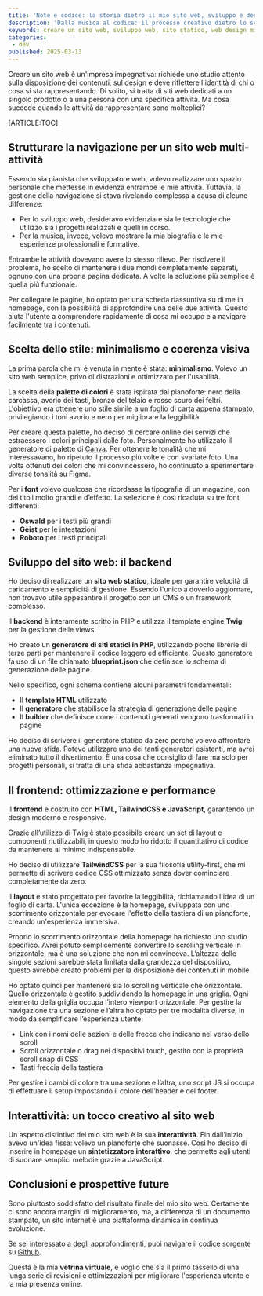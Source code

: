 ```yaml
---
title: 'Note e codice: la storia dietro il mio sito web, sviluppo e design'
description: 'Dalla musica al codice: il processo creativo dietro lo sviluppo del mio sito web. Scopri come ho unito PHP, TailwindCSS e JavaScript in un design minimalista e interattivo.'
keywords: creare un sito web, sviluppo web, sito statico, web design minimalista, PHP, TailwindCSS, JavaScript, UX, interattività, SEO
categories:
 - dev
published: 2025-03-13
---
```


Creare un sito web è un'impresa impegnativa: richiede uno studio attento sulla disposizione dei contenuti, sul design e deve riflettere l'identità di chi o cosa si sta rappresentando. Di solito, si tratta di siti web dedicati a un singolo prodotto o a una persona con una specifica attività. Ma cosa succede quando le attività da rappresentare sono molteplici?

[ARTICLE:TOC]

## Strutturare la navigazione per un sito web multi-attività

Essendo sia pianista che sviluppatore web, volevo realizzare uno spazio personale che mettesse in evidenza entrambe le mie attività. Tuttavia, la gestione della navigazione si stava rivelando complessa a causa di alcune differenze:

- Per lo sviluppo web, desideravo evidenziare sia le tecnologie che utilizzo sia i progetti realizzati e quelli in corso.
- Per la musica, invece, volevo mostrare la mia biografia e le mie esperienze professionali e formative.

Entrambe le attività dovevano avere lo stesso rilievo. Per risolvere il problema, ho scelto di mantenere i due mondi completamente separati, ognuno con una propria pagina dedicata. A volte la soluzione più semplice è quella più funzionale.

Per collegare le pagine, ho optato per una scheda riassuntiva su di me in homepage, con la possibilità di approfondire una delle due attività. Questo aiuta l'utente a comprendere rapidamente di cosa mi occupo e a navigare facilmente tra i contenuti.

## Scelta dello stile: minimalismo e coerenza visiva

La prima parola che mi è venuta in mente è stata: **minimalismo**. Volevo un sito web semplice, privo di distrazioni e ottimizzato per l'usabilità.

La scelta della **palette di colori** è stata ispirata dal pianoforte: nero della carcassa, avorio dei tasti, bronzo del telaio e rosso scuro dei feltri. L'obiettivo era ottenere uno stile simile a un foglio di carta appena stampato, privilegiando i toni avorio e nero per migliorare la leggibilità.

Per creare questa palette, ho deciso di cercare online dei servizi che estraessero i colori principali dalle foto. Personalmente ho utilizzato il generatore di palette di <a href="https://www.canva.com/colors/color-palette-generator/" target="_blank">Canva</a>. Per ottenere le tonalità che mi interessavano, ho ripetuto il processo più volte e con svariate foto. Una volta ottenuti dei colori che mi convincessero, ho continuato a sperimentare diverse tonalità su Figma.

Per i **font** volevo qualcosa che ricordasse la tipografia di un magazine, con dei titoli molto grandi e d’effetto. La selezione è così ricaduta su tre font differenti:

- **Oswald** per i testi più grandi
- **Geist** per le intestazioni
- **Roboto** per i testi principali

## Sviluppo del sito web: il backend

Ho deciso di realizzare un **sito web statico**, ideale per garantire velocità di caricamento e semplicità di gestione. Essendo l'unico a doverlo aggiornare, non trovavo utile appesantire il progetto con un CMS o un framework complesso.

Il **backend** è interamente scritto in PHP e utilizza il template engine **Twig** per la gestione delle views.

Ho creato un **generatore di siti statici in PHP**, utilizzando poche librerie di terze parti per mantenere il codice leggero ed efficiente. Questo generatore fa uso di un file chiamato **blueprint.json** che definisce lo schema di generazione delle pagine.

Nello specifico, ogni schema contiene alcuni parametri fondamentali:

- Il **template HTML** utilizzato
- Il **generatore** che stabilisce la strategia di generazione delle pagine
- Il **builder** che definisce come i contenuti generati vengono trasformati in pagine

Ho deciso di scrivere il generatore statico da zero perché volevo affrontare una nuova sfida. Potevo utilizzare uno dei tanti generatori esistenti, ma avrei eliminato tutto il divertimento. È una cosa che consiglio di fare ma solo per progetti personali, si tratta di una sfida abbastanza impegnativa.

## Il frontend: ottimizzazione e performance

Il **frontend** è costruito con **HTML, TailwindCSS e JavaScript**, garantendo un design moderno e responsive.

Grazie all’utilizzo di Twig è stato possibile creare un set di layout e componenti riutilizzabili, in questo modo ho ridotto il quantitativo di codice da mantenere al minimo indispensabile.

Ho deciso di utilizzare **TailwindCSS** per la sua filosofia utility-first, che mi permette di scrivere codice CSS ottimizzato senza dover cominciare completamente da zero.

Il **layout** è stato progettato per favorire la leggibilità, richiamando l'idea di un foglio di carta. L'unica eccezione è la homepage, sviluppata con uno scorrimento orizzontale per evocare l'effetto della tastiera di un pianoforte, creando un'esperienza immersiva.

Proprio lo scorrimento orizzontale della homepage ha richiesto uno studio specifico. Avrei potuto semplicemente convertire lo scrolling verticale in orizzontale, ma è una soluzione che non mi convinceva. L’altezza delle singole sezioni sarebbe stata limitata dalla grandezza del dispositivo, questo avrebbe creato problemi per la disposizione dei contenuti in mobile.

Ho optato quindi per mantenere sia lo scrolling verticale che orizzontale. Quello orizzontale è gestito suddividendo la homepage in una griglia. Ogni elemento della griglia occupa l’intero viewport orizzontale. Per gestire la navigazione tra una sezione e l’altra ho optato per tre modalità diverse, in modo da semplificare l’esperienza utente:

- Link con i nomi delle sezioni e delle frecce che indicano nel verso dello scroll
- Scroll orizzontale o drag nei dispositivi touch, gestito con la proprietà scroll snap di CSS
- Tasti freccia della tastiera

Per gestire i cambi di colore tra una sezione e l’altra, uno script JS si occupa di effettuare il setup impostando il colore dell’header e del footer.

## Interattività: un tocco creativo al sito web

Un aspetto distintivo del mio sito web è la sua **interattività**. Fin dall'inizio avevo un'idea fissa: volevo un pianoforte che suonasse. Così ho deciso di inserire in homepage un **sintetizzatore interattivo**, che permette agli utenti di suonare semplici melodie grazie a JavaScript.

## Conclusioni e prospettive future

Sono piuttosto soddisfatto del risultato finale del mio sito web. Certamente ci sono ancora margini di miglioramento, ma, a differenza di un documento stampato, un sito internet è una piattaforma dinamica in continua evoluzione.

Se sei interessato a degli approfondimenti, puoi navigare il codice sorgente su <a href="https://github.com/gspataro/Portfolio" target="_blank">Github</a>.

Questa è la mia **vetrina virtuale**, e voglio che sia il primo tassello di una lunga serie di revisioni e ottimizzazioni per migliorare l'esperienza utente e la mia presenza online.
